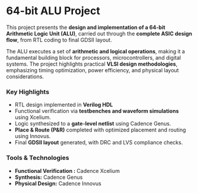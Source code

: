 # 64-bit ALU Project

This project presents the **design and implementation of a 64-bit Arithmetic Logic Unit (ALU)**, carried out through the **complete ASIC design flow**, from RTL coding to final GDSII layout.

The ALU executes a set of **arithmetic and logical operations**, making it a fundamental building block for processors, microcontrollers, and digital systems. The project highlights practical **VLSI design methodologies**, emphasizing timing optimization, power efficiency, and physical layout considerations.

### Key Highlights
- RTL design implemented in **Verilog HDL**  
- Functional verification via **testbenches and waveform simulations** using Xcelium.
- Logic synthesized to a **gate-level netlist** using Cadence Genus. 
- **Place & Route (P&R)** completed with optimized placement and routing using Innovus. 
- Final **GDSII layout** generated, with DRC and LVS compliance checks. 

### Tools & Technologies
- **Functional Verification :** Cadence Xcelium
- **Synthesis:** Cadence Genus  
- **Physical Design:** Cadence Innovus  
